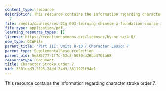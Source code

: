 ```yaml
---
content_type: resource
description: This resource contains the information regarding character stroke order
  7.
file: /media/courses/res-21g-003-learning-chinese-a-foundation-course-in-mandarin-spring-2011/3501ead3310624dd24d33611923f94e1_MITRES_21G_003S11_stroke07.pdf
file_type: application/pdf
learning_resource_types: []
license: https://creativecommons.org/licenses/by-nc-sa/4.0/
ocw_type: OCWFile
parent_title: 'Part III: Units 8-10 / Character Lesson 7'
parent_type: SupplementalResourceSection
parent_uid: 5e882777-1f7c-52c8-5070-a26ba4701a68
resourcetype: Document
title: Character Stroke Order 7
uid: 3501ead3-3106-24dd-24d3-3611923f94e1
---
```

This resource contains the information regarding character stroke order 7.